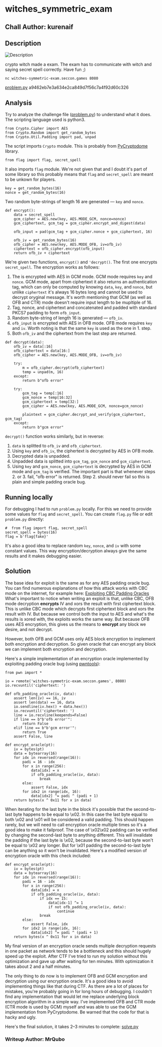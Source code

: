 # witches\_symmetric\_exam
## Chall Author: kurenaif

## Description

![](./description_screenshot.png "Description")

crypto witch made a exam. The exam has to communicate with witch and saying
secret spell correctly. Have fun ;)

`nc witches-symmetric-exam.seccon.games 8080`

[problem.py](./problem.py) a9462eb7e3a634e2ca849d7f56c7a4f92d60c326

## Analysis

Try to analyze the challenge file ([problem.py](./problem.py)) to understand
what it does. The scripting language used is python3.

```python3
from Crypto.Cipher import AES
from Crypto.Random import get_random_bytes
from Crypto.Util.Padding import pad, unpad
```
The script imports `Crypto` module. This is probably from
[PyCryptodome](https://www.pycryptodome.org/) library.

```python3
from flag import flag, secret_spell
```
It also imports `flag` module. We're not given that and I doubt it's part of
some library so this probably means that `flag` and `secret_spell` are meant to
be unkown for players.

```python3
key = get_random_bytes(16)
nonce = get_random_bytes(16)
```
Two random byte-strings of length 16 are generated — `key` and `nonce`.

```python3
def encrypt():
    data = secret_spell
    gcm_cipher = AES.new(key, AES.MODE_GCM, nonce=nonce)
    gcm_ciphertext, gcm_tag = gcm_cipher.encrypt_and_digest(data)

    ofb_input = pad(gcm_tag + gcm_cipher.nonce + gcm_ciphertext, 16)

    ofb_iv = get_random_bytes(16)
    ofb_cipher = AES.new(key, AES.MODE_OFB, iv=ofb_iv)
    ciphertext = ofb_cipher.encrypt(ofb_input)
    return ofb_iv + ciphertext
```
We're given two functions, `encrypt()` and `'decrypt()`. The first one encrypts
`secret_spell`. The encryption works as follows:
1. The is encrypted with AES in GCM mode. GCM mode requires `key` and `nonce`.
	 GCM mode, apart from ciphertext it also returns an authentication tag, which
	 can only be computed by knowing `data`, `key`, and `nonce`, but unlike
	 `ciphertext` it's always 16 bytes long and cannot be used to decrypt oryginal
	 message. It's worth mentioning that GCM (as well as OFB and CTR) mode doesn't
	 require input length to be mupltiple of 16.
2. Tag, nonce, and ciphertext and concatenated and padded with standard PKCS7
	 padding to form `ofb_input`.
3. Random byte-string of length 16 is generated — `ofb_iv`.
4. `ofb_input` is encrypted with AES in OFB mode. OFB mode requires `key` and
	 `iv`. Worth noting is that the same `key` is used as the one in 1. step.
5. Both `ofb_iv` and the ciphertext from the last step are returned.

```python3
def decrypt(data):
    ofb_iv = data[:16]
    ofb_ciphertext = data[16:]
    ofb_cipher = AES.new(key, AES.MODE_OFB, iv=ofb_iv)

    try:
        m = ofb_cipher.decrypt(ofb_ciphertext)
        temp = unpad(m, 16)
    except:
        return b"ofb error"

    try:
        gcm_tag = temp[:16]
        gcm_nonce = temp[16:32]
        gcm_ciphertext = temp[32:]
        gcm_cipher = AES.new(key, AES.MODE_GCM, nonce=gcm_nonce)

        plaintext = gcm_cipher.decrypt_and_verify(gcm_ciphertext, gcm_tag)
    except:
        return b"gcm error"
```
`decrypt()` function works similarly, but in reverse:
1. `data` is splitted to `ofb_iv` and `ofb_ciphertext`.
2. Using `key` and `ofb_iv`, the ciphertext is decrypted by AES in OFB mode.
3. Decrypted data is unpadded.
4. Unpadded data is splitted into `gcm_tag`, `gcm_nonce` and `gcm_ciphertext`.
5. Using `key` and `gcm_nonce`, `gcm_ciphertext` is decrypted by AES in GCM mode
	 and `gcm_tag` is verified.
The important part is that whenever steps 2. or 3. fail, "ofb error" is
returned. Step 2. should never fail so this is plain and simple padding oracle
bug.

## Running locally

For debugging I had to run `problem.py` locally. For this we need to provide
some values for `flag` and `secret_spell`. You can create `flag.py` file or edit
`problem.py` directly:
```python3
#  from flag import flag, secret_spell
secret_spell = bytes(16)
flag = b'flag{fake}'
```

It's also a good idea to replace random `key`, `nonce`, and `iv` with some
constant values. This way encryption/decryption always give the same results and
it makes debugging easier.

## Solution

The base idea for exploit is the same as for any AES padding oracle bug. You can
find numerous explanations of how this attack works with CBC mode on the
internet, for example here:
[Exploiting CBC Padding Oracles](https://research.nccgroup.com/2021/02/17/cryptopals-exploiting-cbc-padding-oracles/)
What's important to notice when writing an exploit is that, unlike CBC, OFB mode
decryption __encrypts__ IV and xors the result with first ciphertext block. This
is unlike CBC mode which decrypts first ciphertext block and xors the result
with IV. But because we control both the input to AES and what's the results is
xored with, the exploits works the same way. But because OFB uses AES
encryption, this gives us the means to __encrypt__ any block we desire, and not
decrypt.

However, both OFB and GCM uses only AES block encryption to implement both
encryption and decryption. So given oracle that can encrypt any block we can
implement both encryption and decryption.

Here's a simple implementation of an encryption oracle implemented by exploiting
padding oracle bug (using [pwntools](https://pwntools.com)):
```python3
from pwn import *

io = remote('witches-symmetric-exam.seccon.games', 8080)
io.recvuntil('ciphertext: ')

def ofb_padding_oracle(iv, data):
    assert len(iv) == 16, iv
    assert len(data) == 16, data
    io.sendline(iv.hex() + data.hex())
    io.recvuntil('ciphertext: ')
    line = io.recvline(keepends=False)
    if line == b"b'ofb error'":
        return False
    elif line == b"b'gcm error'":
        return True
    assert False, line

def encrypt_oracle(pt):
    iv = bytes(pt)
    data = bytearray(16)
    for idx in reversed(range(16)):
        padi = 16 - idx
        for x in range(256):
            data[idx] = x
            if ofb_padding_oracle(iv, data):
                break
        else:
            assert False, idx
        for idx2 in range(idx, 16):
            data[idx2] ^= padi ^ (padi + 1)
    return bytes(x ^ 0x11 for x in data)
```

When iterating for the last byte in the block it's possible that the
second-to-last byte happens to be equal to \\x02. In this case the last byte
equal to both \\x02 and \\x01 will be considered a valid padding. This should
happen rarely, but we will need to call encryption oracle multiple times so it's
a good idea to make it failproof. The case of \\x02\\x02 padding can be verified
by changing the second-last byte to anything different. This will invalidate the
padding if the last byte is \\x02, because the second-to-last byte won't be
equal to \\x02 any longer. But for \\x01 padding the second-to-last byte can be
anything so it won't be invalidated. Here's a modified version of encryption
oracle with this check included:
```python3
def encrypt_oracle(pt):
    iv = bytes(pt)
    data = bytearray(16)
    for idx in reversed(range(16)):
        padi = 16 - idx
        for x in range(256):
            data[idx] = x
            if ofb_padding_oracle(iv, data):
                if idx == 15:
                    data[idx-1] ^= 1
                    if not ofb_padding_oracle(iv, data):
                        continue
                break
        else:
            assert False, idx
        for idx2 in range(idx, 16):
            data[idx2] ^= padi ^ (padi + 1)
    return bytes(x ^ 0x11 for x in data)
```

My final version of an encryption oracle sends multiple decryption requests in
one packet as network tends to be a bottleneck and this should hugely speed up
the exploit. After CTF I've tried to run my solution without this optimization
and gave up after waiting for ten minutes. With optimization it takes about 2
and a half minutes.

The only thing to do now is to implement OFB and GCM encryption and decryption
using our encryption oracle. It's a good idea to avoid implementing things like
that during CTF. As there are a lot of places for mistakes, you're probably
going in for long hours of debugging.
I couldn't find any implementation that would let me replace underlying block
encryption algorithm in a simple way. I've implemented OFB and CTR mode (CTR
mode is used by GCM) myself and was able to use the GCM implementation from
PyCryptodome. Be warned that the code for that is hacky and ugly.

Here's the final solution, it takes 2–3 minutes to complete:
[solve.py](./solve.py)

### Writeup Author: MrQubo
